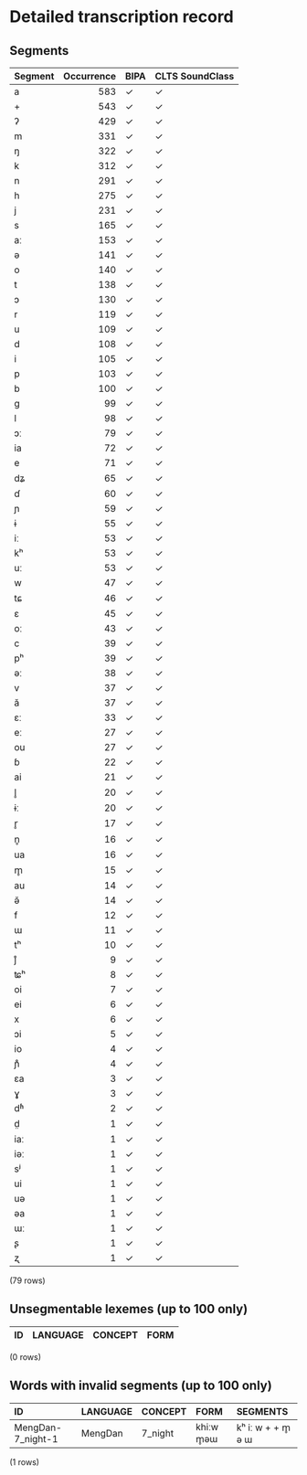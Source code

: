 
# Detailed transcription record

## Segments

| Segment | Occurrence | BIPA | CLTS SoundClass |
|:----------|-------------:|:-------|:------------------|
| a | 583 | ✓ | ✓ |
| + | 543 | ✓ | ✓ |
| ʔ | 429 | ✓ | ✓ |
| m | 331 | ✓ | ✓ |
| ŋ | 322 | ✓ | ✓ |
| k | 312 | ✓ | ✓ |
| n | 291 | ✓ | ✓ |
| h | 275 | ✓ | ✓ |
| j | 231 | ✓ | ✓ |
| s | 165 | ✓ | ✓ |
| aː | 153 | ✓ | ✓ |
| ə | 141 | ✓ | ✓ |
| o | 140 | ✓ | ✓ |
| t | 138 | ✓ | ✓ |
| ɔ | 130 | ✓ | ✓ |
| r | 119 | ✓ | ✓ |
| u | 109 | ✓ | ✓ |
| d | 108 | ✓ | ✓ |
| i | 105 | ✓ | ✓ |
| p | 103 | ✓ | ✓ |
| b | 100 | ✓ | ✓ |
| g | 99 | ✓ | ✓ |
| l | 98 | ✓ | ✓ |
| ɔː | 79 | ✓ | ✓ |
| ia | 72 | ✓ | ✓ |
| e | 71 | ✓ | ✓ |
| dʑ | 65 | ✓ | ✓ |
| ɗ | 60 | ✓ | ✓ |
| ɲ | 59 | ✓ | ✓ |
| ɨ | 55 | ✓ | ✓ |
| iː | 53 | ✓ | ✓ |
| kʰ | 53 | ✓ | ✓ |
| uː | 53 | ✓ | ✓ |
| w | 47 | ✓ | ✓ |
| tɕ | 46 | ✓ | ✓ |
| ɛ | 45 | ✓ | ✓ |
| oː | 43 | ✓ | ✓ |
| c | 39 | ✓ | ✓ |
| pʰ | 39 | ✓ | ✓ |
| əː | 38 | ✓ | ✓ |
| v | 37 | ✓ | ✓ |
| ă | 37 | ✓ | ✓ |
| ɛː | 33 | ✓ | ✓ |
| eː | 27 | ✓ | ✓ |
| ou | 27 | ✓ | ✓ |
| ɓ | 22 | ✓ | ✓ |
| ai | 21 | ✓ | ✓ |
| l̥ | 20 | ✓ | ✓ |
| ɨː | 20 | ✓ | ✓ |
| r̥ | 17 | ✓ | ✓ |
| n̥ | 16 | ✓ | ✓ |
| ua | 16 | ✓ | ✓ |
| m̥ | 15 | ✓ | ✓ |
| au | 14 | ✓ | ✓ |
| ə̆ | 14 | ✓ | ✓ |
| f | 12 | ✓ | ✓ |
| ɯ | 11 | ✓ | ✓ |
| tʰ | 10 | ✓ | ✓ |
| j̊ | 9 | ✓ | ✓ |
| ʨʰ | 8 | ✓ | ✓ |
| oi | 7 | ✓ | ✓ |
| ei | 6 | ✓ | ✓ |
| x | 6 | ✓ | ✓ |
| ɔi | 5 | ✓ | ✓ |
| io | 4 | ✓ | ✓ |
| ɲ̊ | 4 | ✓ | ✓ |
| ɛa | 3 | ✓ | ✓ |
| ɣ | 3 | ✓ | ✓ |
| dʱ | 2 | ✓ | ✓ |
| d̤ | 1 | ✓ | ✓ |
| iaː | 1 | ✓ | ✓ |
| iəː | 1 | ✓ | ✓ |
| sʲ | 1 | ✓ | ✓ |
| ui | 1 | ✓ | ✓ |
| uə | 1 | ✓ | ✓ |
| əa | 1 | ✓ | ✓ |
| ɯː | 1 | ✓ | ✓ |
| ʂ | 1 | ✓ | ✓ |
| ʐ | 1 | ✓ | ✓ |

(79 rows)



## Unsegmentable lexemes (up to 100 only)

| ID | LANGUAGE | CONCEPT | FORM |
|------|------------|-----------|--------|

(0 rows)



## Words with invalid segments (up to 100 only)

| ID | LANGUAGE | CONCEPT | FORM | SEGMENTS |
|:------------------|:-----------|:----------|:-----------|:-------------------|
| MengDan-7_night-1 | MengDan | 7_night | khiːw m̥əɯ | kʰ iː w + + m̥ ə ɯ |

(1 rows)


